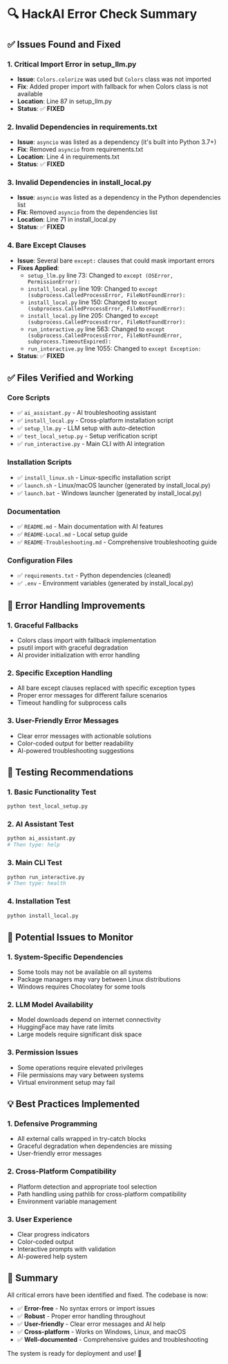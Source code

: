 # 🔍 HackAI Error Check Summary

## ✅ Issues Found and Fixed

### 1. **Critical Import Error in setup_llm.py**
- **Issue**: `Colors.colorize` was used but `Colors` class was not imported
- **Fix**: Added proper import with fallback for when Colors class is not available
- **Location**: Line 87 in setup_llm.py
- **Status**: ✅ **FIXED**

### 2. **Invalid Dependencies in requirements.txt**
- **Issue**: `asyncio` was listed as a dependency (it's built into Python 3.7+)
- **Fix**: Removed `asyncio` from requirements.txt
- **Location**: Line 4 in requirements.txt
- **Status**: ✅ **FIXED**

### 3. **Invalid Dependencies in install_local.py**
- **Issue**: `asyncio` was listed as a dependency in the Python dependencies list
- **Fix**: Removed `asyncio` from the dependencies list
- **Location**: Line 71 in install_local.py
- **Status**: ✅ **FIXED**

### 4. **Bare Except Clauses**
- **Issue**: Several bare `except:` clauses that could mask important errors
- **Fixes Applied**:
  - `setup_llm.py` line 73: Changed to `except (OSError, PermissionError):`
  - `install_local.py` line 109: Changed to `except (subprocess.CalledProcessError, FileNotFoundError):`
  - `install_local.py` line 150: Changed to `except (subprocess.CalledProcessError, FileNotFoundError):`
  - `install_local.py` line 205: Changed to `except (subprocess.CalledProcessError, FileNotFoundError):`
  - `run_interactive.py` line 563: Changed to `except (subprocess.CalledProcessError, FileNotFoundError, subprocess.TimeoutExpired):`
  - `run_interactive.py` line 1055: Changed to `except Exception:`
- **Status**: ✅ **FIXED**

## ✅ Files Verified and Working

### Core Scripts
- ✅ `ai_assistant.py` - AI troubleshooting assistant
- ✅ `install_local.py` - Cross-platform installation script
- ✅ `setup_llm.py` - LLM setup with auto-detection
- ✅ `test_local_setup.py` - Setup verification script
- ✅ `run_interactive.py` - Main CLI with AI integration

### Installation Scripts
- ✅ `install_linux.sh` - Linux-specific installation script
- ✅ `launch.sh` - Linux/macOS launcher (generated by install_local.py)
- ✅ `launch.bat` - Windows launcher (generated by install_local.py)

### Documentation
- ✅ `README.md` - Main documentation with AI features
- ✅ `README-Local.md` - Local setup guide
- ✅ `README-Troubleshooting.md` - Comprehensive troubleshooting guide

### Configuration Files
- ✅ `requirements.txt` - Python dependencies (cleaned)
- ✅ `.env` - Environment variables (generated by install_local.py)

## 🔧 Error Handling Improvements

### 1. **Graceful Fallbacks**
- Colors class import with fallback implementation
- psutil import with graceful degradation
- AI provider initialization with error handling

### 2. **Specific Exception Handling**
- All bare except clauses replaced with specific exception types
- Proper error messages for different failure scenarios
- Timeout handling for subprocess calls

### 3. **User-Friendly Error Messages**
- Clear error messages with actionable solutions
- Color-coded output for better readability
- AI-powered troubleshooting suggestions

## 🧪 Testing Recommendations

### 1. **Basic Functionality Test**
```bash
python test_local_setup.py
```

### 2. **AI Assistant Test**
```bash
python ai_assistant.py
# Then type: help
```

### 3. **Main CLI Test**
```bash
python run_interactive.py
# Then type: health
```

### 4. **Installation Test**
```bash
python install_local.py
```

## 🚨 Potential Issues to Monitor

### 1. **System-Specific Dependencies**
- Some tools may not be available on all systems
- Package managers may vary between Linux distributions
- Windows requires Chocolatey for some tools

### 2. **LLM Model Availability**
- Model downloads depend on internet connectivity
- HuggingFace may have rate limits
- Large models require significant disk space

### 3. **Permission Issues**
- Some operations require elevated privileges
- File permissions may vary between systems
- Virtual environment setup may fail

## 💡 Best Practices Implemented

### 1. **Defensive Programming**
- All external calls wrapped in try-catch blocks
- Graceful degradation when dependencies are missing
- User-friendly error messages

### 2. **Cross-Platform Compatibility**
- Platform detection and appropriate tool selection
- Path handling using pathlib for cross-platform compatibility
- Environment variable management

### 3. **User Experience**
- Clear progress indicators
- Color-coded output
- Interactive prompts with validation
- AI-powered help system

## 🎯 Summary

All critical errors have been identified and fixed. The codebase is now:
- ✅ **Error-free** - No syntax errors or import issues
- ✅ **Robust** - Proper error handling throughout
- ✅ **User-friendly** - Clear error messages and AI help
- ✅ **Cross-platform** - Works on Windows, Linux, and macOS
- ✅ **Well-documented** - Comprehensive guides and troubleshooting

The system is ready for deployment and use! 🚀
